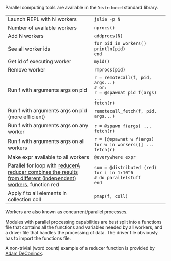 Parallel computing tools are available in the `Distributed` standard library.

|                                                                                                                                                              |                                                                                                   |
| ------------------------------------------------------------------------------------------------------------------------------------------------------------ | ------------------------------------------------------------------------------------------------- |
| Launch REPL with N workers                                                                                                                                   | `julia -p N`                                                                                      |
| Number of available workers                                                                                                                                  | `nprocs()`                                                                                        |
| Add N workers                                                                                                                                                | `addprocs(N)`                                                                                     |
| See all worker ids                                                                                                                                           | `for pid in workers()`<br>`println(pid)`<br>`end`                                                 |
| Get id of executing worker                                                                                                                                   | `myid()`                                                                                          |
| Remove worker                                                                                                                                                | `rmprocs(pid)`                                                                                    |
| Run f with arguments args on pid                                                                                                                             | `r = remotecall(f, pid, args...)`<br>`# or:`<br>`r = @spawnat pid f(args)`<br>`...`<br>`fetch(r)` |
| Run f with arguments args on pid (more efficient)                                                                                                            | `remotecall_fetch(f, pid, args...)`                                                               |
| Run f with arguments args on any worker                                                                                                                      | `r = @spawn f(args) ... fetch(r)`                                                                 |
| Run f with arguments args on all workers                                                                                                                     | `r = [@spawnat w f(args) for w in workers()] ... fetch(r)`                                        |
| Make expr available to all workers                                                                                                                           | `@everywhere expr`                                                                                |
| Parallel for loop with <a class="tooltip" href="#">reducer<span>A reducer combines the results from different (independent) workers.</span></a> function red | `sum = @distributed (red) for i in 1:10^6`<br>`# do parallelstuff`<br>`end`                       |
| Apply f to all elements in collection coll                                                                                                                   | `pmap(f, coll)`                                                                                   |

Workers are also known as concurrent/parallel processes.

Modules with parallel processing capabilities are best split into a
functions file that contains all the functions and variables needed by
all workers, and a driver file that handles the processing of data. The
driver file obviously has to import the functions file.

A non-trivial (word count) example of a reducer function is provided by
[Adam DeConinck](https://blog.ajdecon.org/parallel-word-count-with-julia-an-interesting).
